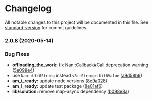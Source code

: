 # Changelog

All notable changes to this project will be documented in this file. See [standard-version](https://github.com/conventional-changelog/standard-version) for commit guidelines.

### [2.0.8](https://github.com/rvagg/goingnative/compare/v2.0.7...v2.0.8) (2020-05-14)


### Bug Fixes

* **offloading_the_work:** fix Nan::Callback#Call deprecation warning ([5e098e4](https://github.com/rvagg/goingnative/commit/5e098e4bf99180bc49025a6270bf167fdc3e4b98))
* use `Nan::Utf8String` instead `v8::String::Utf8Value` ([a9d58b9](https://github.com/rvagg/goingnative/commit/a9d58b9aa76feda60b08c77d127225ad282eb798))
* **am_i_ready:** update node versions ([8e9a028](https://github.com/rvagg/goingnative/commit/8e9a0284b2e582b86248a8c45ae22aa41efbb5fc))
* **am_i_ready:** update test package ([8e01af6](https://github.com/rvagg/goingnative/commit/8e01af629906a26b64cd81550964a5b63d4d04b0))
* **lib/solution:** remove map-async dependency ([b098e8a](https://github.com/rvagg/goingnative/commit/b098e8ae6733b98e53ed2d3566dc5f423be7f59e))
